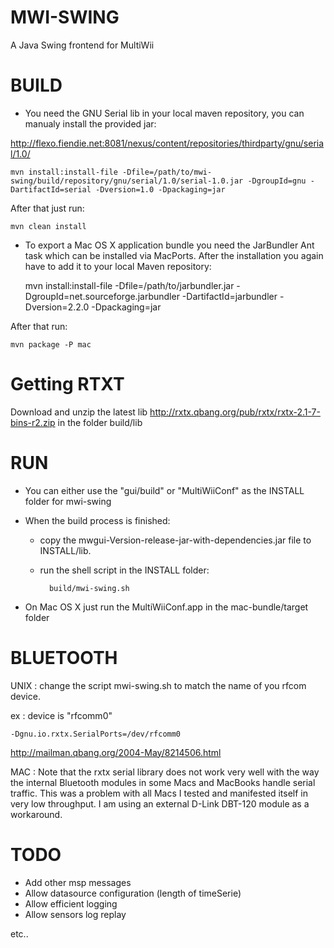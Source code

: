 MWI-SWING
=========
A Java Swing frontend for MultiWii


BUILD
=====
* You need the GNU Serial lib in your local maven repository, you can manualy install the provided jar:   

http://flexo.fiendie.net:8081/nexus/content/repositories/thirdparty/gnu/serial/1.0/

	mvn install:install-file -Dfile=/path/to/mwi-swing/build/repository/gnu/serial/1.0/serial-1.0.jar -DgroupId=gnu -DartifactId=serial -Dversion=1.0 -Dpackaging=jar


After that just run:  
	
	mvn clean install

* To export a Mac OS X application bundle you need the JarBundler Ant task which can be installed via MacPorts.
After the installation you again have to add it to your local Maven repository:   

	mvn install:install-file -Dfile=/path/to/jarbundler.jar -DgroupId=net.sourceforge.jarbundler -DartifactId=jarbundler -Dversion=2.2.0 -Dpackaging=jar

After that run:  

	mvn package -P mac

Getting RTXT
============
Download and unzip the latest lib http://rxtx.qbang.org/pub/rxtx/rxtx-2.1-7-bins-r2.zip
in the folder 
 build/lib


RUN
===
* You can either use the "gui/build" or "MultiWiiConf" as the INSTALL folder for mwi-swing

* When the build process is finished: 
	* copy the mwgui-Version-release-jar-with-dependencies.jar file to INSTALL/lib.
	* run the shell script in the INSTALL folder:
	 
			build/mwi-swing.sh

* On Mac OS X just run the MultiWiiConf.app in the mac-bundle/target folder
 

BLUETOOTH
=========

UNIX :
 change the script mwi-swing.sh  to match the name of you rfcom device.

 ex  : device is "rfcomm0"
 
	-Dgnu.io.rxtx.SerialPorts=/dev/rfcomm0
	

 http://mailman.qbang.org/2004-May/8214506.html

MAC :
  Note that the rxtx serial library does not work very well with the way the internal Bluetooth modules in some Macs and MacBooks handle serial traffic. This was a problem with all Macs I tested and manifested itself in very low throughput. I am using an external D-Link DBT-120 module as a workaround.


TODO
====

* Add other msp messages
* Allow datasource configuration (length of timeSerie)
* Allow efficient logging
* Allow sensors log replay

etc..

